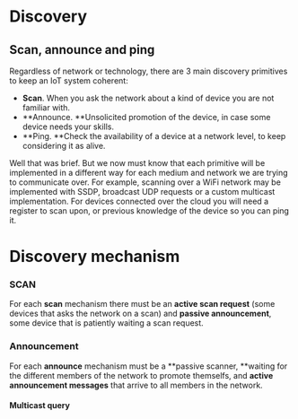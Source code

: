 # Discovery

## Scan, announce and ping

Regardless of network or technology, there are 3 main discovery primitives to keep an IoT system coherent:

* **Scan**. When you ask the network about a kind of device you are not familiar with.
* **Announce. **Unsolicited promotion of the device, in case some device needs your skills.
* **Ping. **Check the availability of a device at a network level, to keep considering it as alive.

Well that was brief. But we now must know that each primitive will be implemented in a different way for each medium and network we are trying to communicate over. For example, scanning over a WiFi network may be implemented with SSDP, broadcast UDP requests or a custom multicast implementation. For devices connected over the cloud you will need a register to scan upon, or previous knowledge of the device so you can ping it.

# Discovery mechanism

### SCAN

For each **scan** mechanism there must be an **active scan request** \(some devices that asks the network on a scan\) and **passive announcement**, some device that is patiently waiting a scan request.

### Announcement

For each **announce** mechanism must be a **passive scanner, **waiting for the different members of the network to promote themselfs, and **active announcement messages** that arrive to all members in the network.

#### Multicast query





